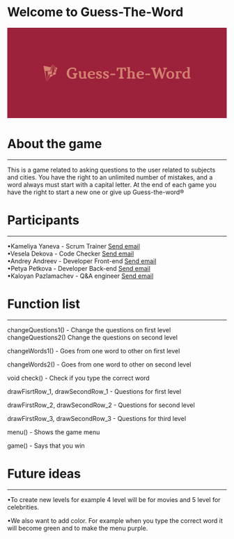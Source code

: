 # Welcome to Guess-The-Word








![](logo/cover.png)

# About the game
<hr>
This is a game related to asking questions to the user related to subjects and cities. You have the right to an unlimited number of mistakes, and a word always  must start with a capital letter. At the end of each game you have the right to start a new one or give up
Guess-the-word®

# Participants
<hr>
•Kameliya Yaneva - Scrum Trainer <a href="mailto:KKYaneva19@codingburgas.bg">Send email</a> <br>
•Vesela Dekova - Code Checker <a href="mailto:VBDekova19@codingburgas.bg">Send email</a>   <br>
•Andrey Andreev - Developer Front-end <a href="mailto:AGAndreev19@codingburgas.bg">Send email</a>  <br>
•Petya Petkova - Developer Back-end  <a href="mailto:PIPetkova19@codingburgas.bg">Send email</a>   <br>
•Kaloyan Pazlamachev - Q&A engineer <a href="mailto:KNPazlamachev19@codingburgas.bg">Send email</a>  <br>


# Function list
<hr>

 changeQuestions1() - Change the questions on first level
changeQuestions2() Change the questions on second level

changeWords1() - Goes from one word to other on first level

changeWords2() - Goes from one word to other on second level

void check() - Check if you type the correct word

drawFisrtRow_1, drawSecondRow_1 - Questions for first level

drawFirstRow_2, drawSecondRow_2 - Questions for second level

drawFirstRow_3, drawSecondRow_3 - Questions for third level

menu() - Shows the game menu

game() - Says that you win

# Future ideas
<hr>

•To create new levels for example 4 level will be for movies and 5 level for celebrities. 

•We also want to add color. For example when you type the correct word it will become green and to make the menu purple. 








